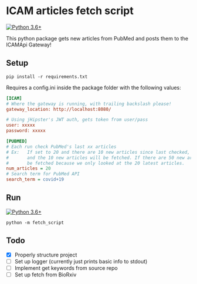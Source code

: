 ﻿# ICAM articles fetch script
[![Python 3.6+](https://img.shields.io/badge/Python-3.6%2B-blue)](https://www.python.org/downloads/release/python-3610/)

This python package gets new articles from PubMed and posts them to the ICAMApi Gateway!

## Setup

`pip install -r requirements.txt`

Requires a config.ini inside the package folder with the following values:
```ini
[ICAM]
# Where the gateway is running, with trailing backslash please!
gateway_location: http://localhost:8080/

# Using jHipster's JWT auth, gets token from user/pass
user: xxxxx
password: xxxxx

[PUBMED]
# Each run check PubMed's last xx articles
# Ex:   If set to 20 and there are 10 new articles since last checked, IDs will be compared
#       and the 10 new articles will be fetched. If there are 50 new articles, only 20 will
#       be fetched because we only looked at the 20 latest articles.
num_articles = 20
# Search term for PubMed API
search_term = covid+19
```

## Run
[![Python 3.6+](https://img.shields.io/badge/Python-3.6%2B-blue)](https://www.python.org/downloads/release/python-3610/)

`python -m fetch_script`

## Todo
- [x] Properly structure project
- [ ] Set up logger (currently just prints basic info to stdout)
- [ ] Implement get keywords from source repo
- [ ] Set up fetch from BioRxiv